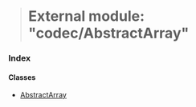 > # External module: "codec/AbstractArray"

### Index

#### Classes

* [AbstractArray](../classes/_codec_abstractarray_.abstractarray.md)